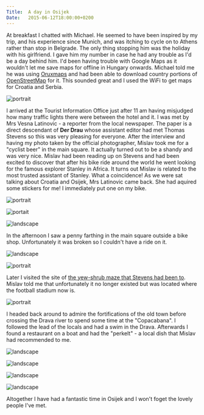 ```yaml
---
Title:	A day in Osijek
Date:	2015-06-12T18:00:00+0200
---
```


At breakfast I chatted with Michael. He seemed to have been inspired by my trip, and his experience since Munich, and was itching to cycle on to Athens rather than stop in Belgrade. The only thing stopping him was the holiday with his girlfriend. I gave him my number in case he had any trouble as I'd be a day behind him. I'd been having trouble with Google Maps as it wouldn't let me save maps for offline in Hungary onwards. Michael told me he was using [Oruxmaps](http://www.oruxmaps.com/index_en.html) and had been able to download country portions of [OpenStreetMap](http://openstreetmap.org/) for it. This sounded great and I used the WiFi to get maps for Croatia and Serbia.

![portrait](https://farm1.staticflickr.com/559/18830998774_dbe6bc0185_z_d.jpg "Michael leaving")

I arrived at the Tourist Information Office just after 11 am having misjudged how many traffic lights there were between the hotel and it. I was met by Mrs Vesna Latinovic - a reporter from the local newspaper. The paper is a direct descendant of __Der Drau__ whose assistant editor had met Thomas Stevens so this was very pleasing for everyone. After the interview and having my photo taken by the official photographer, Mislav took me for a "cyclist beer" in the main square. It actually turned out to be a shandy and was very nice. Mislav had been reading up on Stevens and had been excited to discover that after his bike ride around the world he went looking for the famous explorer Stanley in Africa. It turns out Mislav is related to the most trusted assistant of Stanley. What a coincidence! As we were sat talking about Croatia and Osijek, Mrs Latinovic came back. She had aquired some stickers for me! I immediately put one on my bike.

![portrait](https://farm4.staticflickr.com/3886/19267355699_bfdbc59a5c_z_d.jpg "Mislav")

![portait](https://pbs.twimg.com/media/CHS5EFgUcAABHX2.jpg:large "Cyclist beer")

![landscape](https://pbs.twimg.com/media/CHS6LVkUEAAu0KK.jpg:large "Osijek sticker")

In the afternoon I saw a penny farthing in the main square outside a bike shop. Unfortunately it was broken so I couldn't have a ride on it.

![landscape](https://farm4.staticflickr.com/3691/19447201952_b666376803_z_d.jpg "Penny Farthing in Osijek")

![portrait](https://farm4.staticflickr.com/3871/19447273212_90ec72a80f_z_d.jpg "Osijek cathedral")

Later I visited the site of [the yew-shrub maze that Stevens had been to](http://www.strudel.org.uk/blog/stevens/000174.shtml). Mislav told me that unfortunately it no longer existed but was located where the football stadium now is. 

![portrait](https://farm1.staticflickr.com/341/19265981958_ed815db014_z_d.jpg "Football stadium")

I headed back around to admire the fortifications of the old town before crossing the Drava river to spend some time at the "Copacabana". I followed the lead of the locals and had a swim in the Drava. Afterwards I found a restaurant on a boat and had the "perkelt" - a local dish that Mislav had recommended to me.

![landscape](https://farm1.staticflickr.com/329/19427522426_9ea23f0af1_z_d.jpg "Old fortifications")

![landscape](https://farm1.staticflickr.com/533/18831073144_8cc86677d6_z_d.jpg "The Drava river looking towards the 'Copacabana'")

![landscape](https://farm4.staticflickr.com/3901/19266007810_b13c71f9ea_z_d.jpg "Plane over the Drava")

![landscape](https://pbs.twimg.com/media/CHT9hjgWwAAKcgZ.jpg "Perkelt on the Drava")

Altogether I have had a fantastic time in Osijek and I won't foget the lovely people I've met.